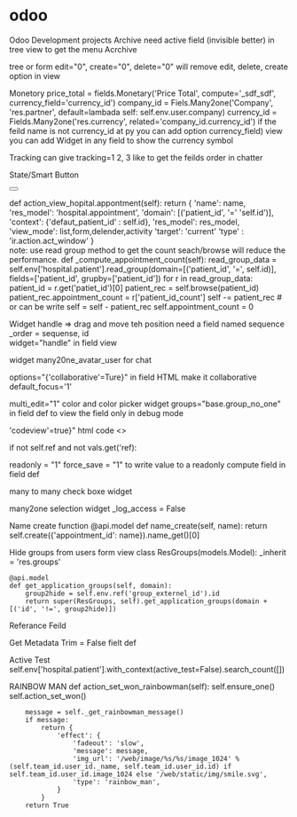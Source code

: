 # odoo
Odoo Development projects
Archive
need active field (invisible better) in tree view to get the menu Acrchive

tree or form edit="0", create="0", delete="0" will remove edit, delete, create option in view

Monetory 
price_total = fields.Monetary('Price Total', compute='_sdf_sdf', currency_field='currency_id')
company_id = Fiels.Many2one('Company', 'res.partner', default=lambada self: self.env.user.company)
currency_id = Fields.Many2one('res.currency', related='company_id.currency_id')
if the feild name is not currency_id at py  you can add option currency_field)
view you can add Widget in any field to show the currency symbol

Tracking
can give tracking=1 2, 3 like to get the feilds order in chatter

State/Smart Button
<div class="oe_button_box" name="button_box"> 
	<button class="oe_stat_button" type="object" attrs="{'invisible': ['|', ('sale_order_count', '=', 0), ('type', '=', 'lead')]}"
			name="action_view_hopital.appontment" icon="fa-star">
			<field string="Sales" name="sale_order_count" widget="statinfo"/>
	</button>
</div>

def action_view_hopital.appontment(self):
return {
            'name': name,
            'res_model': 'hospital.appointment',
            'domain': [('patient_id', '=' 'self.id')],
            'context': {'defaut_patient_id' : self.id},
            'res_model': res_model,
            'view_mode': list,form,delender,activity
            'target': 'current'
            'type' : 'ir.action.act_window'
        }                       
note: use read group method to get the count seach/browse will reduce the performance.
     def _compute_appointment_count(self):
        read_group_data = self.env['hospital.patient'].read_group(domain=[('patient_id', '=', self.id)], fields=['patient_id', grupby=['patient_id'])
        for r in read_group_data:
			patient_id = r.get('patiet_id')[0]
			patient_rec = self.browse(patient_id)
			patient_rec.appointment_count = r['patient_id_count']
			self -= patient_rec  # or  can be write self = self - patient_rec
		self.appointment_count = 0

Widget handle => drag and move teh position
need a field named sequence 
_order = sequense, id  
widget="handle" in field view  

widget many20ne_avatar_user for chat

options="{'collaborative'=Ture}" in field HTML make it collaborative 
default_focus='1'
                          
multi_edit="1"
color and color picker widget 
groups="base.group_no_one" in field def to view the field only in debug mode

'codeview'=true}" html code <> 

if not self.ref and not vals.get('ref): 

readonly = "1" force_save = "1" to write value to a readonly compute field in field def

many to many check boxe widget

many2one selection widget
_log_access = False

Name create function
    @api.model
    def name_create(self, name):
        return self.create({'appointment_id': name}).name_get()[0]

Hide groups from users form view 
class ResGroups(models.Model):
    _inherit = 'res.groups'

    @api.model
    def get_application_groups(self, domain):
        group2hide = self.env.ref('group_externel_id').id
        return super(ResGroups, self).get_application_groups(domain + [('id', '!=', group2hide)])

Referance Feild 

Get Metadata
Trim = False fielt def

Active Test
self.env['hospital.patient'].with_context(active_test=False).search_count([]) 


RAINBOW MAN 
    def action_set_won_rainbowman(self):
        self.ensure_one()
        self.action_set_won()

        message = self._get_rainbowman_message()
        if message:
            return {
                'effect': {
                    'fadeout': 'slow',
                    'message': message,
                    'img_url': '/web/image/%s/%s/image_1024' % (self.team_id.user_id._name, self.team_id.user_id.id) if self.team_id.user_id.image_1024 else '/web/static/img/smile.svg',
                    'type': 'rainbow_man',
                }
            }
        return True
